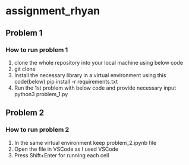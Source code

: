 # assignment_rhyan

## Problem 1
### How to run problem 1 
1. clone the whole repository into your local machine using below code 
2. git clone
2. Install the necessary library in a virtual environment using this code(below)
   pip install -r requirements.txt
3. Run the 1st problem with below code and provide necessary input 
   python3 problem_1.py

## Problem 2 
### How to run problem 2 
1. In the same virtual environment keep problem_2.ipynb file
2. Open the file in VSCode as I used VSCode
3. Press Shift+Enter for running each cell
